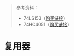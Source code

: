 > 参考资料：
>
> - 74LS153（[购买链接](https://item.taobao.com/item.htm?spm=a1z10.3-c-s.w4002-14479784363.9.78d9643bagk2mG&id=655516935685)）
> - 74HC4051（[购买链接](https://item.taobao.com/item.htm?spm=a1z10.3-c-s.w4002-14479784363.9.77c6643bWpoeJa&id=641848738541)）

# 复用器